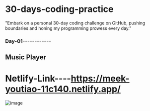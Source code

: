 # 30-days-coding-practice
"Embark on a personal 30-day coding challenge on GitHub, pushing boundaries and honing my programming prowess every day."


### Day-01------------
## Music Player
# Netlify-Link----https://meek-youtiao-11c140.netlify.app/

![image](https://github.com/Sumitamahato/30-days-coding-practice/assets/113464291/93657362-9029-4555-b435-32ca490f939d)
